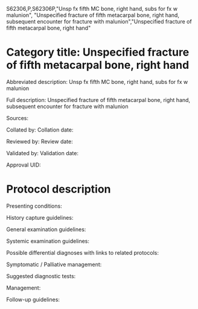 S62306,P,S62306P,"Unsp fx fifth MC bone, right hand, subs for fx w malunion", "Unspecified fracture of fifth metacarpal bone, right hand, subsequent encounter for fracture with malunion","Unspecified fracture of fifth metacarpal bone, right hand"
# Category title: Unspecified fracture of fifth metacarpal bone, right hand

Abbreviated description: Unsp fx fifth MC bone, right hand, subs for fx w malunion

Full description: Unspecified fracture of fifth metacarpal bone, right hand, subsequent encounter for fracture with malunion

Sources:

Collated by:
Collation date:

Reviewed by:
Review date:

Validated by:
Validation date:

Approval UID:

# Protocol description

Presenting conditions:

History capture guidelines:

General examination guidelines:

Systemic examination guidelines:

Possible differential diagnoses with links to related protocols:

Symptomatic / Palliative management:

Suggested diagnostic tests:

Management:

Follow-up guidelines:
